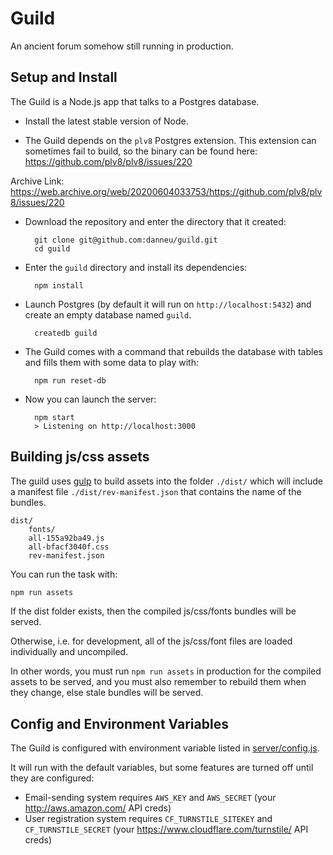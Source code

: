 
# Guild

An ancient forum somehow still running in production.

## Setup and Install

The Guild is a Node.js app that talks to a Postgres database.

- Install the latest stable version of Node.

- The Guild depends on the `plv8` Postgres extension. This extension can sometimes fail to build, so the binary can be found here: https://github.com/plv8/plv8/issues/220

Archive Link: https://web.archive.org/web/20200604033753/https://github.com/plv8/plv8/issues/220

- Download the repository and enter the directory that it created:

        git clone git@github.com:danneu/guild.git
        cd guild

- Enter the `guild` directory and install its dependencies:

        npm install

- Launch Postgres (by default it will run on `http://localhost:5432`) and create an empty database named `guild`.

        createdb guild

- The Guild comes with a command that rebuilds the database with tables and fills them with some data to play with:

        npm run reset-db

- Now you can launch the server:

        npm start
        > Listening on http://localhost:3000

## Building js/css assets

The guild uses [gulp](https://gulpjs.com) to build assets into the folder `./dist/` which will include a manifest file `./dist/rev-manifest.json` that contains the name of the bundles.

```
dist/
    fonts/
    all-155a92ba49.js
    all-bfacf3040f.css
    rev-manifest.json
```

You can run the task with:

```sh
npm run assets
```

If the dist folder exists, then the compiled js/css/fonts bundles will be served. 

Otherwise, i.e. for development, all of the js/css/font files are loaded individually and uncompiled.

In other words, you must run `npm run assets` in production for the compiled assets to be served, and you must also remember to rebuild them when they change, else stale bundles will be served.


## Config and Environment Variables

The Guild is configured with environment variable listed in [server/config.js](https://github.com/danneu/guild/blob/master/server/config.js).

It will run with the default variables, but some features are turned off until they are configured:

- Email-sending system requires `AWS_KEY` and `AWS_SECRET` (your http://aws.amazon.com/ API creds)
- User registration system requires `CF_TURNSTILE_SITEKEY` and `CF_TURNSTILE_SECRET` (your https://www.cloudflare.com/turnstile/ API creds)
